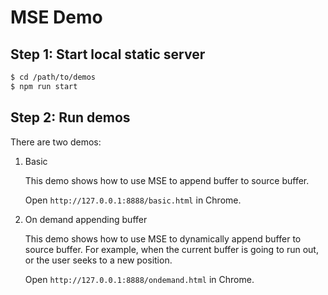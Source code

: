 # MSE Demo

## Step 1: Start local static server

```bash
$ cd /path/to/demos
$ npm run start
```

## Step 2: Run demos

There are two demos:

1. Basic

    This demo shows how to use MSE to append buffer to source buffer.
  
    Open `http://127.0.0.1:8888/basic.html` in Chrome.
  
2. On demand appending buffer

    This demo shows how to use MSE to dynamically append buffer to source buffer.
    For example, when the current buffer is going to run out, or the user seeks to a new position.
  
    Open `http://127.0.0.1:8888/ondemand.html` in Chrome.
